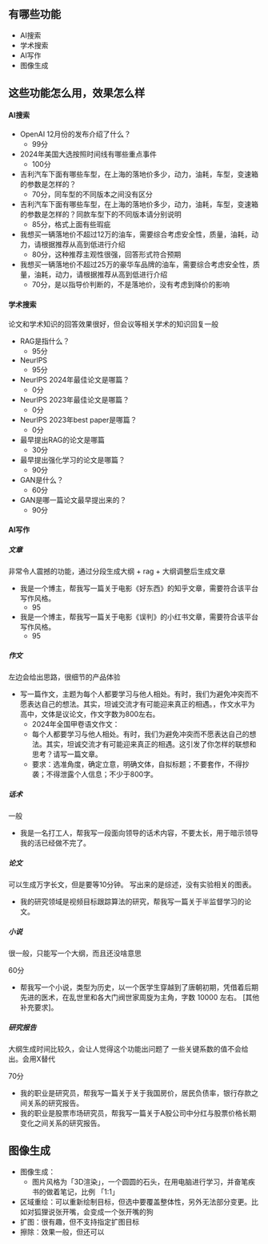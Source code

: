## 有哪些功能
- AI搜索
- 学术搜索
- AI写作
- 图像生成

## 这些功能怎么用，效果怎么样

#### AI搜索

- OpenAI 12月份的发布介绍了什么？
    - 99分
- 2024年美国大选按照时间线有哪些重点事件
    - 100分
- 吉利汽车下面有哪些车型，在上海的落地价多少，动力，油耗，车型，变速箱的参数是怎样的？
    - 70分，同车型的不同版本之间没有区分
- 吉利汽车下面有哪些车型，在上海的落地价多少，动力，油耗，车型，变速箱的参数是怎样的？同款车型下的不同版本请分别说明
    - 85分，格式上面有些瑕疵
- 我想买一辆落地价不超过12万的油车，需要综合考虑安全性，质量，油耗，动力，请根据推荐从高到低进行介绍
    - 80分，这种推荐主观性很强，回答形式符合预期
- 我想买一辆落地价不超过25万的豪华车品牌的油车，需要综合考虑安全性，质量，油耗，动力，请根据推荐从高到低进行介绍
    - 70分，是以指导价判断的，不是落地价，没有考虑到降价的影响

#### 学术搜索

论文和学术知识的回答效果很好，但会议等相关学术的知识回复一般

- RAG是指什么？
    - 95分
- NeurlPS
    - 95分
- NeurlPS 2024年最佳论文是哪篇？
    - 0分
- NeurlPS 2023年最佳论文是哪篇？
    - 0分
- NeurlPS 2023年best paper是哪篇？
    - 0分
- 最早提出RAG的论文是哪篇
    - 30分
- 最早提出强化学习的论文是哪篇？
    - 90分
- GAN是什么？
    - 60分
- GAN是哪一篇论文最早提出来的？
    - 90分

#### AI写作

##### 文章
非常令人震撼的功能，通过分段生成大纲 + rag + 大纲调整后生成文章

- 我是一个博主，帮我写一篇关于电影《好东西》的知乎文章，需要符合该平台写作风格。
    - 95
- 我是一个博主，帮我写一篇关于电影《误判》的小红书文章，需要符合该平台写作风格。
    - 95

##### 作文

左边会给出思路，很细节的产品体验

- 写一篇作文，主题为每个人都要学习与他人相处。有时，我们为避免冲突而不愿表达自己的想法。其实，坦诚交流才有可能迎来真正的相遇。，作文水平为高中，文体是议论文，作文字数为800左右。
    - 2024年全国甲卷语文作文：
    - 每个人都要学习与他人相处。有时，我们为避免冲突而不愿表达自己的想法。其实，坦诚交流才有可能迎来真正的相遇。这引发了你怎样的联想和思考？请写一篇文章。
    - 要求：选准角度，确定立意，明确文体，自拟标题；不要套作，不得抄袭；不得泄露个人信息；不少于800字。

##### 话术

一般

- 我是一名打工人，帮我写一段面向领导的话术内容，不要太长，用于暗示领导我的活已经做不完了。

##### 论文

可以生成万字长文，但是要等10分钟。
写出来的是综述，没有实验相关的图表。

- 我的研究领域是视频目标跟踪算法的研究，帮我写一篇关于半监督学习的论文。

##### 小说

很一般，只能写一个大纲，而且还没啥意思

60分

- 帮我写一个小说，类型为历史，以一个医学生穿越到了唐朝初期，凭借着后期先进的医术，在乱世里和各大门阀世家周旋为主角，字数 10000 左右。
[其他补充要求]。

##### 研究报告

大纲生成时间比较久，会让人觉得这个功能出问题了
一些关键系数的值不会给出。会用X替代

70分

- 我的职业是研究员，帮我写一篇关于关于我国房价，居民负债率，银行存款之间关系的研究报告。
- 我的职业是股票市场研究员，帮我写一篇关于A股公司中分红与股票价格长期变化之间关系的研究报告。

## 图像生成

- 图像生成：
    - 图片风格为「3D渲染」，一个圆圆的石头，在用电脑进行学习，并奋笔疾书的做着笔记，比例 「1:1」
- 区域重绘：可以重新绘制目标，但选中要覆盖整体性，另外无法部分变更。比如对狐狸说张开嘴，会变成一个张开嘴的狗
- 扩图：很有趣，但不支持指定扩图目标
- 擦除：效果一般，但还可以
